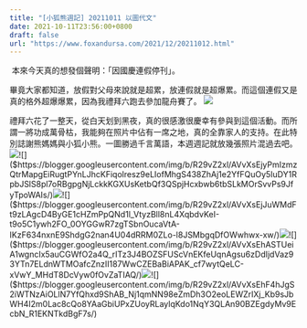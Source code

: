 ```yaml
---
title: "[小狐熊週記] 20211011 以圖代文"
date: 2021-10-11T23:56:00+0800
draft: false
url: "https://www.foxandursa.com/2021/12/20211012.html"
---
```


 本來今天真的想發個聲明：「因國慶連假停刊」。

畢竟大家都知道，放假對父母來說就是超累，放連假就是超爆累。而這個連假又是真的格外超爆爆累，因為我禮拜六跑去參加龍舟賽了。
![]($https://blogger.googleusercontent.com/img/b/R29vZ2xl/AVvXsEib_chrOuPec4X1zv9r_xSJw4LWmXHBllhDS0Z0tPirDOZ57WuwL0_y2dW4zmayVtmGmax8yzIOHDxp9WzhIhL2scx3w0NNM9hJxBTgjsRdzhdGx0wPoEPgTOSppEpXGamWHJ28PcmCsPE/w400-h266/image.png)

禮拜六花了一整天，從白天划到黑夜，真的很感激很慶幸有參與到這個活動。而所謂一將功成萬骨枯，我能夠在照片中佔有一席之地，真的全靠家人的支持。在此特別誌謝熊媽媽與小狐小熊。一圖勝過千言萬語，本週週記就放幾張照片混過去吧。
![]($https://blogger.googleusercontent.com/img/b/R29vZ2xl/AVvXsEgwkf6Jih_SjLYISn2CFBwEK6KdizMB-sdL9jiyJT_H0gKqEQPKU6LElWfDZdjZbyzCNoX4MkhZE6HFs9a3lddGGakdXy46_ou4J4V7urFyI6tLo9mEhc5N_Tq5POxowvOF9QxyygBv65Q/)![]($https://blogger.googleusercontent.com/img/b/R29vZ2xl/AVvXsEjyPmIzmzQtrMapgEiRugtPYnLJhcKFiqolresz9eLIofMhgS438ZhAj1e2YfFQuOy5IuDY1RpbJSlS8pl7oRBgpgNjLckkKGXUsKetbQf3QSpjHcxbwb6tbSLkMOrSvvPs9JfyTpoWAIs/)![]($https://blogger.googleusercontent.com/img/b/R29vZ2xl/AVvXsEiEI_feNiQx8-chtZNwsgCGutUPmvuEpw7WuAZZ2QOUbBGVkYgyPSi9BUTEfmYMtnf9Mo8nL67u8qjkptF7Q2lBYgYlEdoitDawajA6nYM5KMRk2NQFm3KzTUdAjmq9Ngs5Tcz223LHbzI/)![]($https://blogger.googleusercontent.com/img/b/R29vZ2xl/AVvXsEjJuWMdFt9zLAgcD4ByGE1cHZmPpQNd1l_VtyzBll8nL4XqbdvKeI-t9o5C1ywh2FO_0OYGGwR7zgTSbnOucaVtA-IKzF634nxnE9ShdgG2nan4U04dRRM0ZLo-l8JSMbgqDfOWwhwx-xw/)![]($https://blogger.googleusercontent.com/img/b/R29vZ2xl/AVvXsEjazLNReX7LpenAW9WK1LXo1aH2WVTRaVapPhqiq5Zen899U-oDl_8azRMV-OTs__esCk-3jue6xTln6Lfw6c1xtPhFELF-gwRUDlWeato4CupL81_H0DkZrox8X0L9Ny52vL2qxt1VVIY/)![]($https://blogger.googleusercontent.com/img/b/R29vZ2xl/AVvXsEhASTUeiA1wgncIx5auCGWfO2a4Q_rITz3J4BOZSFUScVnEKfeUqnAgsu6zDdIjdVaz93YTn7ELdnWTMOafcZnzII187WwCZEBaBiAPAK_cf7wytQeLC-xVwY_MHdT8DcVyw0fOvZaTIAQ/)![]($https://blogger.googleusercontent.com/img/b/R29vZ2xl/AVvXsEhu0eIl1P7UXHIdT9HdVQmklwebltH2STJqiKQggqWD4qrAc0xUTd42s4RyX5nHp2XZm5kWlhQ4dO0P42pzaBA0LP2K6rIYZVp8sfXElYP_-W4Nq0nSm-oExgIZNFdULhLF9qO_i7s_pIk/)![]($https://blogger.googleusercontent.com/img/b/R29vZ2xl/AVvXsEhF4hJgS2iWTNzAiOLlN7YfQhxd9ShAB_Nj1qmNN98eZmDh3O2eoLEWZrIXj_Kb9sJbWH4I2m0Lac8cQo8YAaGbiUPxZUoyRLaylqKdo1NqY3QLAn90BZEgdyMv9EcbN_R1EKNTkdBgF7s/)









